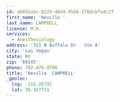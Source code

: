 ```yaml
---
id: a6692a5c-8229-48d4-9566-270dcbfadc2f
first_name: 'Neville '
last_name: CAMPBELL
license: M.D.
services:
  - Anesthesiology
address: '311 N Buffalo Dr   Ste A'
city: 'Las Vegas'
state: NV
zip: '89145'
phone: 702-476-9700
title: 'Neville  CAMPBELL'
_geoloc:
  lng: -115.26791
  lat: 36.167731
---
```

